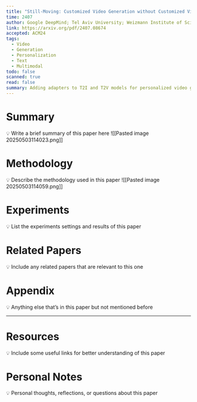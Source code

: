```yaml
---
title: "Still-Moving: Customized Video Generation without Customized Video Data"
time: 2407
author: Google DeepMind; Tel Aviv University; Weizmann Institute of Science; Technion
link: https://arxiv.org/pdf/2407.08674
accepted: ACM24
tags:
  - Video
  - Generation
  - Personalization
  - Text
  - Multimodal
todo: false
scanned: true
read: false
summary: Adding adapters to T2I and T2V models for personalized video generation with no video data.
---
```

# Summary
💡 Write a brief summary of this paper here
![[Pasted image 20250503114023.png]]
# Methodology
💡 Describe the methodology used in this paper
![[Pasted image 20250503114059.png]]
# Experiments
💡 List the experiments settings and results of this paper

# Related Papers
💡 Include any related papers that are relevant to this one

# Appendix
💡 Anything else that’s in this paper but not mentioned before

---
# Resources
💡 Include some useful links for better understanding of this paper

# Personal Notes
💡 Personal thoughts, reflections, or questions about this paper